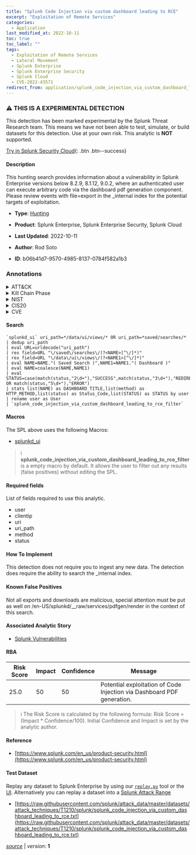 ```yaml
---
title: "Splunk Code Injection via custom dashboard leading to RCE"
excerpt: "Exploitation of Remote Services"
categories:
  - Application
last_modified_at: 2022-10-11
toc: true
toc_label: ""
tags:
  - Exploitation of Remote Services
  - Lateral Movement
  - Splunk Enterprise
  - Splunk Enterprise Security
  - Splunk Cloud
  - CVE-2022-43571
redirect_from: application/splunk_code_injection_via_custom_dashboard_leading_to_rce/
---
```


### :warning: THIS IS A EXPERIMENTAL DETECTION
This detection has been marked experimental by the Splunk Threat Research team. This means we have not been able to test, simulate, or build datasets for this detection. Use at your own risk. This analytic is **NOT** supported.


[Try in Splunk Security Cloud](https://www.splunk.com/en_us/cyber-security.html){: .btn .btn--success}

#### Description

This hunting search provides information about a vulnerability in Splunk Enterprise versions below 8.2.9, 8.1.12, 9.0.2, where an authenticated user can execute arbitrary code via the dashboard pdf generation component. Please review events with file=export in the _internal index for the potential targets of exploitation.

- **Type**: [Hunting](https://github.com/splunk/security_content/wiki/Detection-Analytic-Types)
- **Product**: Splunk Enterprise, Splunk Enterprise Security, Splunk Cloud

- **Last Updated**: 2022-10-11
- **Author**: Rod Soto
- **ID**: b06b41d7-9570-4985-8137-0784f582a1b3

### Annotations
<details>
  <summary>ATT&CK</summary>

<div markdown="1">

#### [ATT&CK](https://attack.mitre.org/)

| ID          | Technique   | Tactic         |
| ----------- | ----------- |--------------- |
| [T1210](https://attack.mitre.org/techniques/T1210/) | Exploitation of Remote Services | Lateral Movement |

</div>
</details>


<details>
  <summary>Kill Chain Phase</summary>

<div markdown="1">

* Exploitation


</div>
</details>


<details>
  <summary>NIST</summary>

<div markdown="1">

* DE.CM



</div>
</details>

<details>
  <summary>CIS20</summary>

<div markdown="1">

* CIS 3
* CIS 5
* CIS 16



</div>
</details>

<details>
  <summary>CVE</summary>

<div markdown="1">

| ID          | Summary | [CVSS](https://nvd.nist.gov/vuln-metrics/cvss) |
| ----------- | ----------- | -------------- |
| [CVE-2022-43571](https://nvd.nist.gov/vuln/detail/CVE-2022-43571) |  |  |



</div>
</details>


#### Search

```
`splunkd_ui` uri_path=*/data/ui/views/* OR uri_path=*saved/searches/* 
| dedup uri_path 
| eval URL=urldecode("uri_path")
| rex field=URL "\/saved\/searches\/(?<NAME>[^\/]*)" 
| rex field=URL "\/data\/ui\/views\/(?<NAME1>[^\/]*)" 
| eval NAME=NAME."( Saved Search )",NAME1=NAME1."( Dashboard )" 
| eval NAME=coalesce(NAME,NAME1) 
| eval STATUS=case(match(status,"2\d+"),"SUCCESS",match(status,"3\d+"),"REDIRECTION",match(status,"4\d+") OR match(status,"5\d+"),"ERROR") 
| stats list(NAME) as DASHBOARD_TITLE,list(method) as HTTP_METHOD,list(status) as Status_Code,list(STATUS) as STATUS by user 
| rename user as User 
| `splunk_code_injection_via_custom_dashboard_leading_to_rce_filter`
```

#### Macros
The SPL above uses the following Macros:
* [splunkd_ui](https://github.com/splunk/security_content/blob/develop/macros/splunkd_ui.yml)

> :information_source:
> **splunk_code_injection_via_custom_dashboard_leading_to_rce_filter** is a empty macro by default. It allows the user to filter out any results (false positives) without editing the SPL.



#### Required fields
List of fields required to use this analytic.
* user
* clientip
* uri
* uri_path
* method
* status



#### How To Implement
This detection does not require you to ingest any new data. The detection does require the ability to search the _internal index.
#### Known False Positives
Not all exports and downloads are malicious, special attention must be put as well on /en-US/splunkd/__raw/services/pdfgen/render in the context of this search.

#### Associated Analytic Story
* [Splunk Vulnerabilities](/stories/splunk_vulnerabilities)




#### RBA

| Risk Score  | Impact      | Confidence   | Message      |
| ----------- | ----------- |--------------|--------------|
| 25.0 | 50 | 50 | Potential exploitation of Code Injection via Dashboard PDF generation. |


> :information_source:
> The Risk Score is calculated by the following formula: Risk Score = (Impact * Confidence/100). Initial Confidence and Impact is set by the analytic author.


#### Reference

* [https://www.splunk.com/en_us/product-security.html](https://www.splunk.com/en_us/product-security.html)



#### Test Dataset
Replay any dataset to Splunk Enterprise by using our [`replay.py`](https://github.com/splunk/attack_data#using-replaypy) tool or the [UI](https://github.com/splunk/attack_data#using-ui).
Alternatively you can replay a dataset into a [Splunk Attack Range](https://github.com/splunk/attack_range#replay-dumps-into-attack-range-splunk-server)

* [https://raw.githubusercontent.com/splunk/attack_data/master/datasets/attack_techniques/T1210/splunk/splunk_code_injection_via_custom_dashboard_leading_to_rce.txt](https://raw.githubusercontent.com/splunk/attack_data/master/datasets/attack_techniques/T1210/splunk/splunk_code_injection_via_custom_dashboard_leading_to_rce.txt)



[*source*](https://github.com/splunk/security_content/tree/develop/detections/experimental/application/splunk_code_injection_via_custom_dashboard_leading_to_rce.yml) \| *version*: **1**